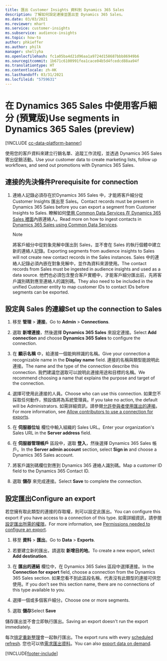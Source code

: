 ```yaml
---
title: 匯出 Customer Insights 資料到 Dynamics 365 Sales
description: 了解如何設定連接並匯出至 Dynamics 365 Sales。
ms.date: 03/03/2021
ms.reviewer: mhart
ms.service: customer-insights
ms.subservice: audience-insights
ms.topic: how-to
author: phkieffer
ms.author: philk
manager: shellyha
ms.openlocfilehash: fc1a05ba4d21d96aa1a9724d158687bbb86949b6
ms.sourcegitcommit: 1b671c6100991fea1cace04b5d4fcedcd88aa94f
ms.translationtype: HT
ms.contentlocale: zh-HK
ms.lasthandoff: 03/31/2021
ms.locfileid: "5759631"
---
```

# <a name="use-segments-in-dynamics-365-sales-preview"></a><span data-ttu-id="91841-103">在 Dynamics 365 Sales 中使用客戶細分 (預覽版)</span><span class="sxs-lookup"><span data-stu-id="91841-103">Use segments in Dynamics 365 Sales (preview)</span></span>

[!INCLUDE [cc-data-platform-banner](../includes/cc-data-platform-banner.md)]

<span data-ttu-id="91841-104">使用您的客戶資料來建立行銷名單、追蹤工作流程，並透過 Dynamics 365 Sales 寄出促銷活動。</span><span class="sxs-lookup"><span data-stu-id="91841-104">Use your customer data to create marketing lists, follow up workflows, and send out promotions with Dynamics 365 Sales.</span></span>

## <a name="prerequisite-for-connection"></a><span data-ttu-id="91841-105">連接的先決條件</span><span class="sxs-lookup"><span data-stu-id="91841-105">Prerequisite for connection</span></span>

1. <span data-ttu-id="91841-106">連絡人記錄必須存在於Dynamics 365 Sales 中，才能將客戶細分從 Customer Insights 匯出至 Sales。</span><span class="sxs-lookup"><span data-stu-id="91841-106">Contact records must be present in Dynamics 365 Sales before you can export a segment from Customer Insights to Sales.</span></span> <span data-ttu-id="91841-107">瞭解如何[使用 Common Data Services 在 Dynamics 365 Sales 裡面](connect-power-query.md)內嵌連絡人。</span><span class="sxs-lookup"><span data-stu-id="91841-107">Read more on how to ingest contacts in [Dynamics 365 Sales using Common Data Services](connect-power-query.md).</span></span>

   > [!NOTE]
   > <span data-ttu-id="91841-108">將客戶細分中從對象見解中匯出到 Sales，並不會在 Sales 的執行個體中建立新的連絡人記錄。</span><span class="sxs-lookup"><span data-stu-id="91841-108">Exporting segments from audience insights to Sales will not create new contact records in the Sales instances.</span></span> <span data-ttu-id="91841-109">Sales 中的連絡人記錄必須內嵌在對象見解中，並作為資料來源使用。</span><span class="sxs-lookup"><span data-stu-id="91841-109">The contact records from Sales must be ingested in audience insights and used as a data source.</span></span> <span data-ttu-id="91841-110">他們也必須包含整合客戶實體中，才能客戶細分匯出前，先將客戶識別碼對應至連絡人的識別碼。</span><span class="sxs-lookup"><span data-stu-id="91841-110">They also need to be included in the unified Customer entity to map customer IDs to contact IDs before segments can be exported.</span></span>

## <a name="set-up-the-connection-to-sales"></a><span data-ttu-id="91841-111">設定與 Sales 的連線</span><span class="sxs-lookup"><span data-stu-id="91841-111">Set up the connection to Sales</span></span>

1. <span data-ttu-id="91841-112">移至 **管理** > **連接**。</span><span class="sxs-lookup"><span data-stu-id="91841-112">Go to **Admin** > **Connections**.</span></span>

1. <span data-ttu-id="91841-113">選取 **新增連接**，然後選擇 **Dynamics 365 Sales** 來設定連接。</span><span class="sxs-lookup"><span data-stu-id="91841-113">Select **Add connection** and choose **Dynamics 365 Sales** to configure the connection.</span></span>

1. <span data-ttu-id="91841-114">在 **顯示名稱** 中，給連接一個能夠辨識的名稱。</span><span class="sxs-lookup"><span data-stu-id="91841-114">Give your connection a recognizable name in the **Display name** field.</span></span> <span data-ttu-id="91841-115">連接的名稱與類型能說明此連接。</span><span class="sxs-lookup"><span data-stu-id="91841-115">The name and the type of the connection describe this connection.</span></span> <span data-ttu-id="91841-116">我們建議您選取可以說明此連接用途和目標的名稱。</span><span class="sxs-lookup"><span data-stu-id="91841-116">We recommend choosing a name that explains the purpose and target of the connection.</span></span>

1. <span data-ttu-id="91841-117">選擇可使用此連接的人員。</span><span class="sxs-lookup"><span data-stu-id="91841-117">Choose who can use this connection.</span></span> <span data-ttu-id="91841-118">如果您不採取任何動作，預設值將為系統管理員。</span><span class="sxs-lookup"><span data-stu-id="91841-118">If you take no action, the default will be Administrators.</span></span> <span data-ttu-id="91841-119">如需詳細資訊，請參閱[允許參與者使用匯出的連接](connections.md#allow-contributors-to-use-a-connection-for-exports)。</span><span class="sxs-lookup"><span data-stu-id="91841-119">For more information, see [Allow contributors to use a connection for exports](connections.md#allow-contributors-to-use-a-connection-for-exports).</span></span>

1. <span data-ttu-id="91841-120">在 **伺服器位址** 欄位中輸入組織的 Sales URL。</span><span class="sxs-lookup"><span data-stu-id="91841-120">Enter your organization's Sales URL in the **Server address** field.</span></span>

1. <span data-ttu-id="91841-121">在 **伺服器管理帳戶** 區段中，選取 **登入**，然後選擇 Dynamics 365 Sales 帳戶。</span><span class="sxs-lookup"><span data-stu-id="91841-121">In the **Server admin account** section, select **Sign in** and choose a Dynamics 365 Sales account.</span></span>

1. <span data-ttu-id="91841-122">將客戶識別碼欄位對應到 Dynamics 365 連絡人識別碼。</span><span class="sxs-lookup"><span data-stu-id="91841-122">Map a customer ID field to the Dynamics 365 Contact ID.</span></span>

1. <span data-ttu-id="91841-123">選取 **儲存** 來完成連接。</span><span class="sxs-lookup"><span data-stu-id="91841-123">Select **Save** to complete the connection.</span></span> 

## <a name="configure-an-export"></a><span data-ttu-id="91841-124">設定匯出</span><span class="sxs-lookup"><span data-stu-id="91841-124">Configure an export</span></span>

<span data-ttu-id="91841-125">若您擁有取此類型的連接的存取權，則可以設定此匯出。</span><span class="sxs-lookup"><span data-stu-id="91841-125">You can configure this export if you have access to a connection of this type.</span></span> <span data-ttu-id="91841-126">如需詳細資訊，請參閱[設定匯出所需的權限](export-destinations.md#set-up-a-new-export)。</span><span class="sxs-lookup"><span data-stu-id="91841-126">For more information, see [Permissions needed to configure an export](export-destinations.md#set-up-a-new-export).</span></span>

1. <span data-ttu-id="91841-127">移至 **資料** > **匯出**。</span><span class="sxs-lookup"><span data-stu-id="91841-127">Go to **Data** > **Exports**.</span></span>

1. <span data-ttu-id="91841-128">若要建立新的匯出，請選取 **新增目的地**。</span><span class="sxs-lookup"><span data-stu-id="91841-128">To create a new export, select **Add destination**.</span></span>

1. <span data-ttu-id="91841-129">在 **匯出的連結** 欄位中，在 Dynamics 365 Sales 區段中選擇連接。</span><span class="sxs-lookup"><span data-stu-id="91841-129">In the **Connection for export** field, choose a connection from the Dynamics 365 Sales section.</span></span> <span data-ttu-id="91841-130">如果您看不到此區段名稱，代表沒有此類型的連接可供您使用。</span><span class="sxs-lookup"><span data-stu-id="91841-130">If you don't see this section name, there are no connections of this type available to you.</span></span>

1. <span data-ttu-id="91841-131">選擇一個或多個客戶細分。</span><span class="sxs-lookup"><span data-stu-id="91841-131">Choose one or more segments.</span></span>

1. <span data-ttu-id="91841-132">選取 **儲存**</span><span class="sxs-lookup"><span data-stu-id="91841-132">Select **Save**</span></span>

<span data-ttu-id="91841-133">儲存匯出並不會立即執行匯出。</span><span class="sxs-lookup"><span data-stu-id="91841-133">Saving an export doesn't run the export immediately.</span></span>

<span data-ttu-id="91841-134">每次[排定重新整理](system.md#schedule-tab)會一起執行匯出。</span><span class="sxs-lookup"><span data-stu-id="91841-134">The export runs with every [scheduled refresh](system.md#schedule-tab).</span></span> <span data-ttu-id="91841-135">您也可以依[需求匯出資料](export-destinations.md#run-exports-on-demand)。</span><span class="sxs-lookup"><span data-stu-id="91841-135">You can also [export data on demand](export-destinations.md#run-exports-on-demand).</span></span> 

[!INCLUDE[footer-include](../includes/footer-banner.md)]
